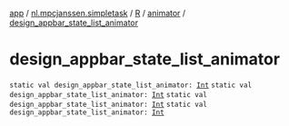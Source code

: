 [app](../../../index.md) / [nl.mpcjanssen.simpletask](../../index.md) / [R](../index.md) / [animator](index.md) / [design_appbar_state_list_animator](.)

# design_appbar_state_list_animator

`static val design_appbar_state_list_animator: `[`Int`](https://kotlinlang.org/api/latest/jvm/stdlib/kotlin/-int/index.html)
`static val design_appbar_state_list_animator: `[`Int`](https://kotlinlang.org/api/latest/jvm/stdlib/kotlin/-int/index.html)
`static val design_appbar_state_list_animator: `[`Int`](https://kotlinlang.org/api/latest/jvm/stdlib/kotlin/-int/index.html)
`static val design_appbar_state_list_animator: `[`Int`](https://kotlinlang.org/api/latest/jvm/stdlib/kotlin/-int/index.html)
